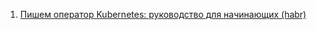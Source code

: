 1. [Пишем оператор Kubernetes: руководство для начинающих (habr)](https://habr.com/ru/companies/slurm/articles/779986/)
